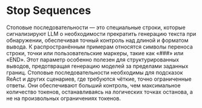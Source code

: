 # Stop Sequences

Стоповые последовательности — это специальные строки, которые сигнализируют LLM о необходимости прекратить генерацию текста при обнаружении, обеспечивая точный контроль над длиной и форматом вывода. К распространённым примерам относятся символы переноса строки, точки или пользовательские маркеры, такие как «###» или «END». Этот параметр особенно полезен для структурированных выводов, предотвращая генерацию моделей за пределами заданных границ. Стоповые последовательности необходимы для подсказок ReAct и других сценариев, где требуются чёткие, точно ограниченные ответы. Они обеспечивают больший контроль, чем максимальное количество токенов, останавливаясь на логических точках останова, а не на произвольных ограничениях токенов.